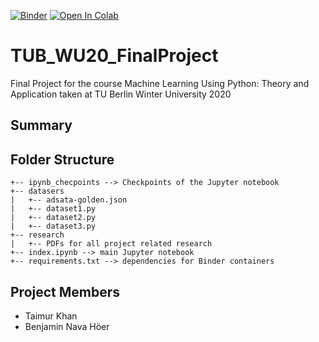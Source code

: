 [![Binder](https://mybinder.org/badge_logo.svg)](https://mybinder.org/v2/gh/thisistaimur/TUB_WS_FinalProject/HEAD)
[![Open In Colab](https://colab.research.google.com/assets/colab-badge.svg)](https://colab.research.google.com/github/thisistaimur/TUB_WU_FinalProject/blob/main/index.ipynb)


# TUB_WU20_FinalProject
Final Project for the course Machine Learning Using Python: Theory and Application taken at TU Berlin Winter University 2020

## Summary

## Folder Structure
```
+-- ipynb_checpoints --> Checkpoints of the Jupyter notebook
+-- datasers
|   +-- adsata-golden.json
|   +-- dataset1.py
|   +-- dataset2.py
|   +-- dataset3.py
+-- research
|   +-- PDFs for all project related research
+-- index.ipynb --> main Jupyter notebook
+-- requirements.txt --> dependencies for Binder containers
```

## Project Members
* Taimur Khan
* Benjamin Nava Höer
